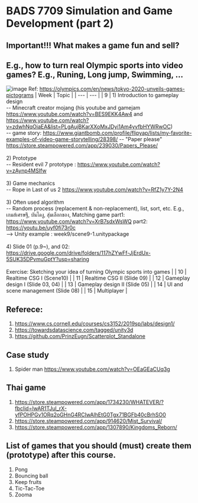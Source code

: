 # BADS 7709 Simulation and Game Development (part 2)
## Important!!! What makes a game fun and sell? 
## E.g., how to turn real Olympic sports into video games? E.g., Runing, Long jump, Swimming, ... 
![image](https://user-images.githubusercontent.com/69342162/135783266-dcb3b6f9-86b1-4b78-9b42-cee6dfa160af.png)
Ref: https://olympics.com/en/news/tokyo-2020-unveils-games-pictograms
| Week  | Topic |
| --- | --- |
| 9   | 1) Introduction to gameplay design <br> -- Minecraft creator mojang (his youtube and gamejam https://www.youtube.com/watch?v=BES9EKK4Aw4 and https://www.youtube.com/watch?v=zdwhNqOiaEA&list=PLgAujBKarXXoMxJDyi1Am4yvfbHYWRwOC) <br> -- game story: https://www.giantbomb.com/profile/flipyap/lists/my-favorite-examples-of-video-game-storytelling/28398/  -- "Paper please" https://store.steampowered.com/app/239030/Papers_Please/ <br><br> 2) Prototype <br> -- Resident evil 7 prototype : https://www.youtube.com/watch?v=zAynp4MSIfw <br><br> 3) Game mechanics <br> -- Rope in Last of us 2 https://www.youtube.com/watch?v=RfZ1y7Y-2N4 <br><br> 3) Often used algorithm <br> -- Random process (replacement & non-replacement), list, sort, etc. E.g., เกมส์เศรษฐี, บันไดงู, สุ่มเลือกของ, Matching game part1: https://www.youtube.com/watch?v=XrB7sdxWsWQ part2: https://youtu.be/uyf0fi73r0c <br> --> Unity example :  week9/scene9-1.unitypackage <br><br>  4) Slide 01 (p.9~), and 02: https://drive.google.com/drive/folders/117hZYwFf-JjErdUx-5SUK35DPvmuGptY?usp=sharing <br/><br/> Exercise: Sketching your idea of turning Olympic sports into games |
| 10  | Realtime CSG I (Scene10) |
| 11  | Realtime CSG II (Slide 09) |
| 12  | Gameplay design I (Slide 03, 04) |
| 13  | Gameplay design II (Slide 05) |
| 14  | UI and scene management (Slide 08) |
| 15  | Multiplayer  |

## Referece:
1. https://www.cs.cornell.edu/courses/cs3152/2019sp/labs/design1/
2. https://towardsdatascience.com/tagged/unity3d
3. https://github.com/PrinzEugn/Scatterplot_Standalone

## Case study
1. Spider man https://www.youtube.com/watch?v=OEaGEaCUq3g

## Thai game
1. https://store.steampowered.com/app/1734230/WHATEVER/?fbclid=IwAR1TJul_rX-yfPOHPGv1ORq2oGHnG4RCIwAlhEtG0Tgx71BGFb40cBrhSO0
2. https://store.steampowered.com/app/914620/Mist_Survival/
3. https://store.steampowered.com/app/1307890/Kingdoms_Reborn/

## List of games that you should (must) create them (prototype) after this course.
1. Pong
2. Bouncing ball
3. Keep fruits
4. Tic-Tac-Toe
5. Zooma
